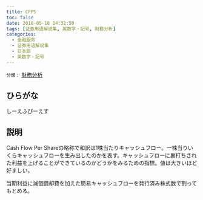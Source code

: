 ```yaml
---
title: CFPS
toc: false
date: 2018-05-18 14:32:50
tags: [证券用语解说集, 英数字・記号, 財務分析]
categories:
  - 金融服务
  - 证券用语解说集
  - 日本語
  - 英数字・記号
---
```


`分類：` [財務分析](/tags/財務分析/)

## ひらがな

しーえふぴーえす

## 説明

Cash Flow Per Shareの略称で和訳は1株当たりキャッシュフロー。一株当りいくらキャッシュフローを生み出したのかを表す。キャッシュフローに裏打ちされた利益を上げることができているのかどうかをみるための指標。値は大きいほど好ましい。

当期利益に減価償却費を加えた簡易キャッシュフローを発行済み株式数で割ってもとめる。
